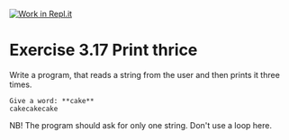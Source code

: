 [![Work in Repl.it](https://classroom.github.com/assets/work-in-replit-14baed9a392b3a25080506f3b7b6d57f295ec2978f6f33ec97e36a161684cbe9.svg)](https://classroom.github.com/online_ide?assignment_repo_id=5833999&assignment_repo_type=AssignmentRepo)
# Exercise 3.17 Print thrice

Write a program, that reads a string from the user and then prints it three times.

```plaintext
Give a word: **cake**
cakecakecake
```

NB! The program should ask for only one string. Don't use a loop here.
